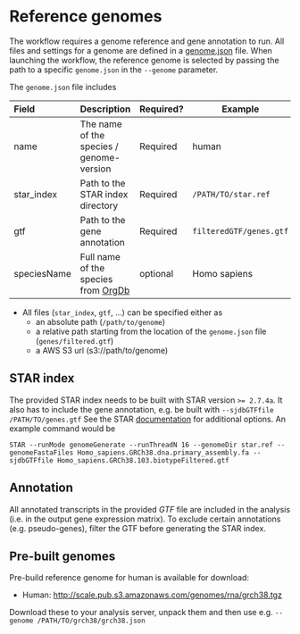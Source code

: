 # Reference genomes
The workflow requires a genome reference and gene annotation to run. All files and settings for a genome are defined in a [genome.json](examples/genome.json) file. When launching the workflow, the reference genome is selected by passing the path to a specific `genome.json` in the `--genome` parameter.

The `genome.json` file includes

Field |  Description | Required? | Example
:-- | -- | -- | --
name | The name of the species / genome-version | Required | human 
star_index | Path to the STAR index directory | Required | `/PATH/TO/star.ref` 
gtf | Path to the gene annotation | Required | `filteredGTF/genes.gtf` 
speciesName | Full name of the species from [OrgDb](https://www.bioconductor.org/packages/release/BiocViews.html#___OrgDb) | optional | Homo sapiens

* All files (`star_index`, `gtf`, ...) can be specified either as
    - an absolute path (`/path/to/genome`)
    - a relative path starting from the location of the `genome.json` file (`genes/filtered.gtf`)
    - a AWS S3 url (s3://path/to/genome)

## STAR index
The provided STAR index needs to be built with STAR version `>= 2.7.4a`. It also has to include the gene annotation, e.g. be built with `--sjdbGTFfile /PATH/TO/genes.gtf` See the STAR [documentation](https://github.com/alexdobin/STAR/blob/master/doc/STARmanual.pdf) for additional options. An example command would be
```
STAR --runMode genomeGenerate --runThreadN 16 --genomeDir star.ref --genomeFastaFiles Homo_sapiens.GRCh38.dna.primary_assembly.fa --sjdbGTFfile Homo_sapiens.GRCh38.103.biotypeFiltered.gtf
```

## Annotation
All annotated transcripts in the provided _GTF_ file are included in the analysis (i.e. in the output gene expression matrix). To exclude certain annotations (e.g. pseudo-genes), filter the GTF before generating the STAR index.

## Pre-built genomes
Pre-build reference genome for human is available for download:
* Human: http://scale.pub.s3.amazonaws.com/genomes/rna/grch38.tgz

Download these to your analysis server, unpack them and then use e.g.
`--genome /PATH/TO/grch38/grch38.json`

